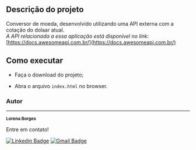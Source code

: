 ##  Descrição do projeto

Conversor de moeda, desenvolvido utilizando uma API externa com a cotação do dolaar atual.<br>
*A API relacionada a essa aplicação está disponível no link:* [https://docs.awesomeapi.com.br/](https://docs.awesomeapi.com.br/)

## Como executar

- Faça o download do projeto;

- Abra  o arquivo `index.html` no browser.

### Autor
---

<a>
 <sub><b>Lorena Borges</b></sub></a>


Entre em contato!

[![Linkedin Badge](https://img.shields.io/badge/-Lorena-blue?style=flat-square&logo=Linkedin&logoColor=white&link=https://www.linkedin.com/in/lorenadasilvaborges/)](https://www.linkedin.com/in/lorenadasilvaborges/) 
[![Gmail Badge](https://img.shields.io/badge/-sborges.lorena@gmail.com-c14438?style=flat-square&logo=Gmail&logoColor=white&link=mailto:sborges.lorena@gmail.com)](mailto:sborges.lorena@gmail.com)
